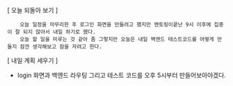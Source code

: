 [ 오늘 되돌아 보기 ]

```
    오늘 일정을 마무리한 후 로그인 화면을 만들려고 했지만 멘토링이끝난 9시 이후에 집중이 잘 되지 않아서 내일 하기로 했다.
    오늘 할 일을 미루는 것 같아 좀 그렇지만 오늘은 내일 백엔드 테스트코드를 어떻게 만들지 잠깐 생각해보고 잠을 자려고 한다.
```

[ 내일 계획 세우기 ]

- login 화면과 백엔드 라우팅 그리고 테스트 코드를 오후 5시부터 만들어보아야겠다.

